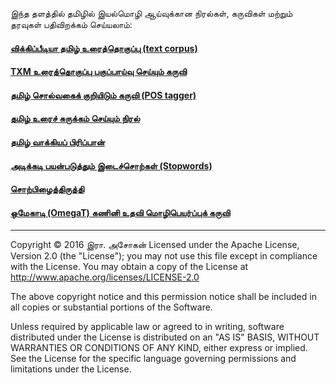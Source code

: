 இந்த தளத்தில் தமிழில் இயல்மொழி ஆய்வுக்கான நிரல்கள், கருவிகள் மற்றும் தரவுகள் பதிவிறக்கம் செய்யலாம்:
#### [விக்கிப்பீடியா தமிழ் உரைத்தொகுப்பு (text corpus)](https://github.com/AshokR/TamilNLP/wiki/Wikipedia-Tamil-Text-Corpus)
#### [TXM உரைத்தொகுப்பு பகுப்பாய்வு செய்யும் கருவி](https://github.com/AshokR/TamilNLP/wiki/TXM-Corpus-Analysis-Tool)
#### [தமிழ் சொல்வகைக் குறியிடும் கருவி (POS tagger)](https://github.com/AshokR/TamilNLP/wiki/POS-Tagger)
#### [தமிழ் உரைச் சுருக்கம் செய்யும் நிரல்](https://github.com/AshokR/TamilNLP/wiki/Text-Summary-Extractor)
#### [தமிழ் வாக்கியப் பிரிப்பான்](https://github.com/AshokR/TamilNLP/wiki/Tamil-Sentence-Splitter)
#### [அடிக்கடி பயன்படுத்தும் இடைச்சொற்கள் (Stopwords)](https://github.com/AshokR/TamilNLP/wiki/Stopwords)
#### [சொற்பிழைத்திருத்தி](https://github.com/AshokR/TamilNLP/wiki/Spell-Checker)
#### [ஒமேகாடி (OmegaT) கணினி உதவி மொழிபெயர்ப்புக் கருவி](https://github.com/AshokR/TamilNLP/wiki/OmegaT-Computer-Assisted-Translation-tool)
---
Copyright © 2016 இரா. அசோகன்
Licensed under the Apache License, Version 2.0 (the "License");
you may not use this file except in compliance with the License.
You may obtain a copy of the License at http://www.apache.org/licenses/LICENSE-2.0

The above copyright notice and this permission notice shall be included in all copies or substantial portions of the Software.

Unless required by applicable law or agreed to in writing, software
distributed under the License is distributed on an "AS IS" BASIS,
WITHOUT WARRANTIES OR CONDITIONS OF ANY KIND, either express or implied.
See the License for the specific language governing permissions and
limitations under the License.
